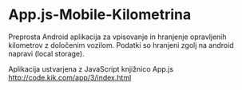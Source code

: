 # App.js-Mobile-Kilometrina

Preprosta Android aplikacija za vpisovanje in hranjenje opravljenih kilometrov z določenim vozilom.
Podatki so hranjeni zgolj na android napravi (local storage).

Aplikacija ustvarjena z JavaScript knjižnico App.js
http://code.kik.com/app/3/index.html
